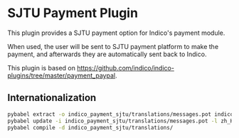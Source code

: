 # SJTU Payment Plugin

This plugin provides a SJTU payment option for Indico's payment module.

When used, the user will be sent to SJTU payment platform to make the payment, and afterwards
they are automatically sent back to Indico. 

This plugin is based on https://github.com/indico/indico-plugins/tree/master/payment_paypal.

[//]: # (It relies on PayPal's IPN payment)

[//]: # (notification for Indico to automatically mark the registrant as paid once the)

[//]: # (payment has been made and processed by PayPal.)

## Internationalization

```bash
pybabel extract -o indico_payment_sjtu/translations/messages.pot indico_payment_sjtu -F babel.cfg
pybabel update -i indico_payment_sjtu/translations/messages.pot -l zh_Hans_CN -d indico_payment_sjtu/translations
pybabel compile -d indico_payment_sjtu/translations/
```